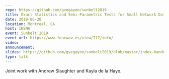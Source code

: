 ```yaml
---
repo: https://github.com/gvegayon/sunbelt2019
title: Exact Statistics and Semi-Parametric Tests for Small Network Data
date: 2019-06-20
location: Montreal, CA
host: INSNA
event: Sunbelt 2019
event_url: https://www.fourwav.es/view/717/info/
video:
announcement:
slides: https://github.com/gvegayon/sunbelt2019/blob/master/index-handout.pdf
type: talk
---
```


Joint work with Andrew Slaughter and Kayla de la Haye.
